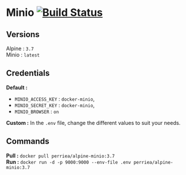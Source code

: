 # Minio [![Build Status](https://drone.aurelienperrier.com/api/badges/Docker-example/alpine-minio/status.svg?branch=master)](https://drone.aurelienperrier.com/Docker-example/alpine-minio)

## Versions

Alpine : `3.7`   
Minio : `latest`

## Credentials

**Default :**
* `MINIO_ACCESS_KEY` : `docker-minio`,
* `MINIO_SECRET_KEY` : `docker-minio`,
* `MINIO_BROWSER` : `on`

**Custom :** In the `.env` file, change the different values to suit your needs.

## Commands

**Pull :** `docker pull perriea/alpine-minio:3.7`   
**Run :** `docker run -d -p 9000:9000 --env-file .env perriea/alpine-minio:3.7`
